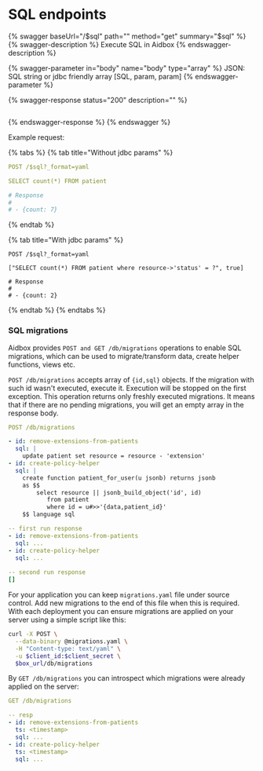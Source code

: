 # SQL endpoints

{% swagger baseUrl="<base-url>/$sql" path="" method="get" summary="$sql" %}
{% swagger-description %}
Execute SQL in Aidbox
{% endswagger-description %}

{% swagger-parameter in="body" name="body" type="array" %}
JSON: SQL string or jdbc friendly array  [SQL, param, param]
{% endswagger-parameter %}

{% swagger-response status="200" description="" %}
```
```
{% endswagger-response %}
{% endswagger %}

Example request:

{% tabs %}
{% tab title="Without jdbc params" %}
```yaml
POST /$sql?_format=yaml

SELECT count(*) FROM patient

# Response 
#
# - {count: 7}
```
{% endtab %}

{% tab title="With jdbc params" %}
```
POST /$sql?_format=yaml

["SELECT count(*) FROM patient where resource->'status' = ?", true]

# Response 
#
# - {count: 2}
```
{% endtab %}
{% endtabs %}

### SQL migrations

Aidbox provides `POST and GET /db/migrations` operations to enable SQL migrations, which can be used to migrate/transform data, create helper functions, views etc.

`POST /db/migrations` accepts array of `{id,sql}` objects. If the migration with such id wasn't executed, execute it. Execution will be stopped on the first exception. This operation returns only freshly executed migrations. It means that if there are no pending migrations, you will get an empty array in the response body.

```yaml
POST /db/migrations

- id: remove-extensions-from-patients
  sql: |
    update patient set resource = resource - 'extension'
- id: create-policy-helper
  sql: |
    create function patient_for_user(u jsonb) returns jsonb 
    as $$
        select resource || jsonb_build_object('id', id)
           from patient
           where id = u#>>'{data,patient_id}'
    $$ language sql

-- first run response
- id: remove-extensions-from-patients
  sql: ...
- id: create-policy-helper
  sql: ...
  
-- second run response
[]
```

For your application you can keep `migrations.yaml` file under source control. Add new migrations to the end of this file when this is required. With each deployment you can ensure migrations are applied on your server using a simple script like this:

```bash
curl -X POST \
  --data-binary @migrations.yaml \
  -H "Content-type: text/yaml" \
  -u $client_id:$client_secret \
  $box_url/db/migrations
```

By `GET /db/migrations`  you can introspect which migrations were already applied on the server:

```yaml
GET /db/migrations

-- resp
- id: remove-extensions-from-patients
  ts: <timestamp>
  sql: ...
- id: create-policy-helper
  ts: <timestamp>
  sql: ...

```
